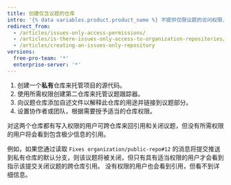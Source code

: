 ```yaml
---
title: 创建仅含议题的仓库
intro: '{% data variables.product.product_name %} 不提供仅限议题的访问权限，但您可以通过仅含议题的第二仓库来实现此目的。'
redirect_from:
  - /articles/issues-only-access-permissions/
  - /articles/is-there-issues-only-access-to-organization-repositories/
  - /articles/creating-an-issues-only-repository
versions:
  free-pro-team: '*'
  enterprise-server: '*'
---
```


1. 创建一个**私有**仓库来托管项目的源代码。
2. 使用所需权限创建第二仓库来托管议题跟踪器。
3. 向议题仓库添加自述文件以解释此仓库的用途并链接到议题部分。
4. 设置协作者或团队，根据需要授予适当的仓库权限。

对这两个仓库都有写入权限的用户可跨仓库来回引用和关闭议题，但没有所需权限的用户将会看到包含极少信息的引用。

例如，如果您通过读取 `Fixes organization/public-repo#12` 的消息将提交推送到私有仓库的默认分支，则该议题将被关闭，但只有具有适当权限的用户才会看到指示该提交关闭议题的跨仓库引用。 没有权限的用户也会看到引用，但看不到详细信息。
